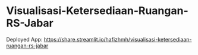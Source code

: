 # Visualisasi-Ketersediaan-Ruangan-RS-Jabar

Deployed App: https://share.streamlit.io/hafizhmh/visualisasi-ketersediaan-ruangan-rs-jabar
